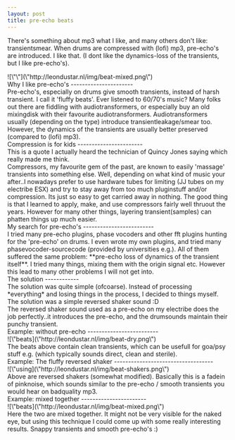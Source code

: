 ```yaml
---
layout: post
title: pre-echo beats
---
```

There's something about mp3 what I like, and many others don't like: transientsmear. When drums are compressed with (lofi) mp3, pre-echo's are introduced. I like that. (I dont like the dynamics-loss of the transients, but I like pre-echo's).


<div>  

</div>
<div>![\"\"](\"http://leondustar.nl/img/beat-mixed.png\")  

<div>  

</div>Why I like pre-echo's
----------------------


<div>  

</div>
<div>Pre-echo's, especially on drums give smooth transients, instead of harsh transient. I call it 'fluffy beats'. Ever listened to 60/70's music? Many folks out there are fiddling with audiotransformers, or especially buy an old mixingdisk with their favourite audiotransformers. Audiotransformers usually (depending on the type) introduce transientleakage/smear too. However, the dynamics of the transients are usually better preserved (compared to (lofi) mp3).
</div>
<div>  

</div>Compression is for kids
-----------------------


<div>  

</div>
<div>This is a quote I actually heard the technician of Quincy Jones saying which really made me think.
</div>
<div>Compressors, my favourite gem of the past, are known to easily 'massage' transients into something else. Well, depending on what kind of music your after..I nowadays prefer to use hardware tubes for limiting (JJ tubes on my electribe ESX) and try to stay away from too much pluginstuff and/or compression. Its just so easy to get carried away in nothing. The good thing is that I learned to apply, make, and use compressors fairly well thruout the years. However for many other things, layering transient(samples) can phatten things up much easier.
</div>
<div>  

</div>My search for pre-echo's
-------------------------


<div>  

</div>
<div>I tried many pre-echo plugins, phase vocoders and other fft plugins hunting for the 'pre-echo' on drums. I even wrote my own plugins, and tried many phasevocoder-sourcecode (provided by universities e.g.). All of them suffered the same problem: **pre-echo loss of dynamics of the transient itself**. I tried many things, mixing them with the origin signal etc. However this lead to many other problems I will not get into.
</div>
<div>  

</div>The solution
------------


<div>  

</div>
<div>The solution was quite simple (ofcoarse). Instead of processing *everything* and losing things in the process, I decided to things myself. The solution was a simple reversed shaker sound :D
</div>
<div>The reversed shaker sound used as a pre-echo on my electribe does the job perfectly..it introduces the pre-echo, and the drumsounds maintain their punchy transient.
</div>
<div>  

</div>Example: without pre-echo
-------------------------


<div>  

</div>
<div>![\"beats](\"http://leondustar.nl/img/beat-dry.png\")
</div>
<div>  

</div>
<div>  

</div>
<div>  

</div>
<div>  

</div>
<div>  

</div>
<div>  

</div>
<div>  

</div>
<div>  

</div>
<div>  

</div>
<div>  

</div>
<div>  

</div>
<div>  

</div>
<div>  

</div>
<div>The beats above contain clean transients, which can be usefull for goa/psy stuff e.g. (which typically sounds direct, clean and sterile).
</div>
<div>  

</div>Example: The fluffy reversed shaker
-----------------------------------


<div>  

</div>
<div>![\"using](\"http://leondustar.nl/img/beat-shakers.png\")
</div>
<div>  

</div>
<div>  

</div>
<div>  

</div>
<div>  

</div>
<div>  

</div>
<div>  

</div>
<div>  

</div>
<div>  

</div>
<div>  

</div>
<div>  

</div>
<div>  

</div>
<div>  

</div>
<div>Above are reversed shakers (somewhat modified). Basically this is a fadein of pinknoise, which sounds similar to the pre-echo / smooth transients you would hear on badquality mp3.
</div>
<div>  

</div>Example: mixed together
-----------------------


<div>  
![\"beats](\"http://leondustar.nl/img/beat-mixed.png\")
</div>
<div>  

</div>
<div>  

</div>
<div>  

</div>
<div>  

</div>
<div>  

</div>
<div>  

</div>
<div>  

</div>
<div>  

</div>
<div>  

</div>
<div>  

</div>
<div>  

</div>
<div>
</div>
<div>  

</div>
<div>  

</div>
<div>Here the two are mixed together. It might not be very visible for the naked eye, but using this technique I could come up with some really interesting results. Snappy transients and smooth pre-echo's :)
</div>
<div>  

</div>
</div>